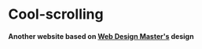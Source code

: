 # Cool-scrolling

#### Another website based on [Web Design Master's](https://youtube.com/@wdm) design
